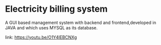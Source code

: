 # Electricity billing system
 
 A GUI based management system with backend and frontend,developed in JAVA and which uses MYSQL as its database. 
  
  link:
  https://youtu.be/O1Y4IEBCNXg
 
